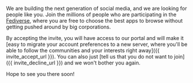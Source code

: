 We are building the next generation of social media, and we are
looking for people like you. Join the millions of people who are
participating in the [Fediverse](https://fediverse.party), where you
are free to choose the best apps to browse without getting pushed
around by big corporations.


By accepting the invite, you will have access to our portal and
will make it [easy to migrate your account preferences to a new server,
where you'll be able to follow the communities and your interests
right away]({{ invite_accept_url }}). You can also just [tell us that you do not want to join]({{ invite_decline_url }}) and we won't bother you again.

Hope to see you there soon!
